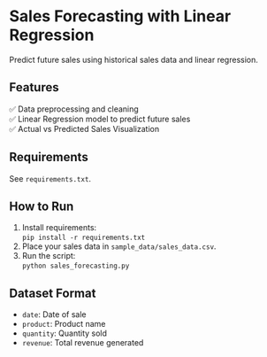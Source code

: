 # Sales Forecasting with Linear Regression

Predict future sales using historical sales data and linear regression.

## Features
✅ Data preprocessing and cleaning  
✅ Linear Regression model to predict future sales  
✅ Actual vs Predicted Sales Visualization  

## Requirements
See `requirements.txt`.

## How to Run
1. Install requirements:  
   `pip install -r requirements.txt`  
2. Place your sales data in `sample_data/sales_data.csv`.  
3. Run the script:  
   `python sales_forecasting.py`  

## Dataset Format
- `date`: Date of sale  
- `product`: Product name  
- `quantity`: Quantity sold  
- `revenue`: Total revenue generated  
